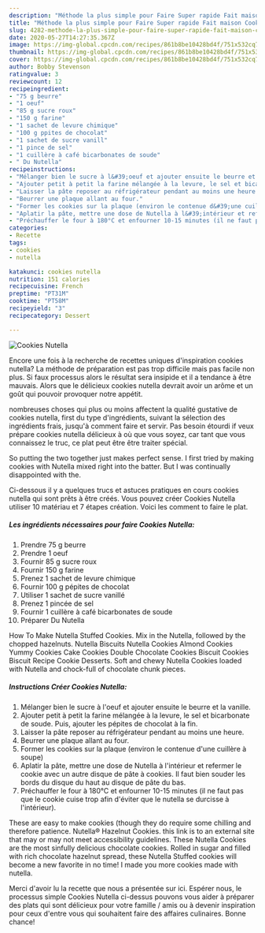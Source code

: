 ```yaml
---
description: "Méthode la plus simple pour Faire Super rapide Fait maison Cookies Nutella"
title: "Méthode la plus simple pour Faire Super rapide Fait maison Cookies Nutella"
slug: 4282-methode-la-plus-simple-pour-faire-super-rapide-fait-maison-cookies-nutella
date: 2020-05-27T14:27:35.367Z
image: https://img-global.cpcdn.com/recipes/861b8be10428bd4f/751x532cq70/cookies-nutella-photo-principale-de-la-recette.jpg
thumbnail: https://img-global.cpcdn.com/recipes/861b8be10428bd4f/751x532cq70/cookies-nutella-photo-principale-de-la-recette.jpg
cover: https://img-global.cpcdn.com/recipes/861b8be10428bd4f/751x532cq70/cookies-nutella-photo-principale-de-la-recette.jpg
author: Bobby Stevenson
ratingvalue: 3
reviewcount: 12
recipeingredient:
- "75 g beurre"
- "1 oeuf"
- "85 g sucre roux"
- "150 g farine"
- "1 sachet de levure chimique"
- "100 g ppites de chocolat"
- "1 sachet de sucre vanill"
- "1 pince de sel"
- "1 cuillère à café bicarbonates de soude"
- " Du Nutella"
recipeinstructions:
- "Mélanger bien le sucre à l&#39;oeuf et ajouter ensuite le beurre et la vanille."
- "Ajouter petit à petit la farine mélangée à la levure, le sel et bicarbonate de soude. Puis, ajouter les pépites de chocolat à la fin."
- "Laisser la pâte reposer au réfrigérateur pendant au moins une heure."
- "Beurrer une plaque allant au four."
- "Former les cookies sur la plaque (environ le contenue d&#39;une cuillère à soupe)"
- "Aplatir la pâte, mettre une dose de Nutella à l&#39;intérieur et refermer le cookie avec un autre disque de pâte à cookies. Il faut bien souder les bords du disque du haut au disque de pâte du bas."
- "Préchauffer le four à 180°C et enfourner 10-15 minutes (il ne faut pas que le cookie cuise trop afin d&#39;éviter que le nutella se durcisse à l&#39;intérieur)."
categories:
- Recette
tags:
- cookies
- nutella

katakunci: cookies nutella 
nutrition: 151 calories
recipecuisine: French
preptime: "PT31M"
cooktime: "PT58M"
recipeyield: "3"
recipecategory: Dessert

---
```



![Cookies Nutella](https://img-global.cpcdn.com/recipes/861b8be10428bd4f/751x532cq70/cookies-nutella-photo-principale-de-la-recette.jpg)

Encore une fois à la recherche de recettes uniques d'inspiration cookies nutella? La méthode de préparation est pas trop difficile mais pas facile non plus. Si faux processus alors le résultat sera insipide et il a tendance à être mauvais. Alors que le délicieux cookies nutella devrait avoir un arôme et un goût qui pouvoir provoquer notre appétit.

nombreuses choses qui plus ou moins affectent la qualité gustative de cookies nutella, first du type d'ingrédients, suivant la sélection des ingrédients frais, jusqu'à comment faire et servir. Pas besoin étourdi if veux prépare cookies nutella délicieux à où que vous soyez, car tant que vous connaissez le truc, ce plat peut être être traiter spécial.

So putting the two together just makes perfect sense. I first tried by making cookies with Nutella mixed right into the batter. But I was continually disappointed with the.


Ci-dessous il y a quelques trucs et astuces pratiques en cours cookies nutella qui sont prêts à être créés. Vous pouvez créer Cookies Nutella utiliser 10 matériau et 7 étapes création. Voici les comment to faire le plat.

<!--inarticleads1-->

##### Les ingrédients nécessaires pour faire Cookies Nutella:

1. Prendre 75 g beurre
1. Prendre 1 oeuf
1. Fournir 85 g sucre roux
1. Fournir 150 g farine
1. Prenez 1 sachet de levure chimique
1. Fournir 100 g pépites de chocolat
1. Utiliser 1 sachet de sucre vanillé
1. Prenez 1 pincée de sel
1. Fournir 1 cuillère à café bicarbonates de soude
1. Préparer  Du Nutella


How To Make Nutella Stuffed Cookies. Mix in the Nutella, followed by the chopped hazelnuts. Nutella Biscuits Nutella Cookies Almond Cookies Yummy Cookies Cake Cookies Double Chocolate Cookies Biscuit Cookies Biscuit Recipe Cookie Desserts. Soft and chewy Nutella Cookies loaded with Nutella and chock-full of chocolate chunk pieces. 

<!--inarticleads2-->

##### Instructions Créer Cookies Nutella:

1. Mélanger bien le sucre à l&#39;oeuf et ajouter ensuite le beurre et la vanille.
1. Ajouter petit à petit la farine mélangée à la levure, le sel et bicarbonate de soude. Puis, ajouter les pépites de chocolat à la fin.
1. Laisser la pâte reposer au réfrigérateur pendant au moins une heure.
1. Beurrer une plaque allant au four.
1. Former les cookies sur la plaque (environ le contenue d&#39;une cuillère à soupe)
1. Aplatir la pâte, mettre une dose de Nutella à l&#39;intérieur et refermer le cookie avec un autre disque de pâte à cookies. Il faut bien souder les bords du disque du haut au disque de pâte du bas.
1. Préchauffer le four à 180°C et enfourner 10-15 minutes (il ne faut pas que le cookie cuise trop afin d&#39;éviter que le nutella se durcisse à l&#39;intérieur).


These are easy to make cookies (though they do require some chilling and therefore patience. Nutella® Hazelnut Cookies. this link is to an external site that may or may not meet accessibility guidelines. These Nutella Cookies are the most sinfully delicious chocolate cookies. Rolled in sugar and filled with rich chocolate hazelnut spread, these Nutella Stuffed cookies will become a new favorite in no time! I made you more cookies made with nutella. 


Merci d'avoir lu la recette que nous a présentée sur ici. Espérer nous, le processus simple Cookies Nutella ci-dessus pouvons vous aider à préparer des plats qui sont délicieux pour votre famille / amis ou à devenir inspiration pour ceux d'entre vous qui souhaitent faire des affaires culinaires. Bonne chance!
